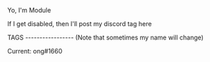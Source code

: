 Yo, I'm Module 

If I get disabled, then I'll post my discord tag here

TAGS ----------------- (Note that sometimes my name will change)

Current: ong#1660



<!---
ModuleMandem/ModuleMandem is a ✨ special ✨ repository because its `README.md` (this file) appears on your GitHub profile.
You can click the Preview link to take a look at your changes.
--->
